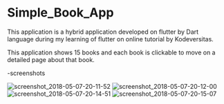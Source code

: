 # Simple_Book_App
This application is a hybrid application developed on flutter by Dart language during my learning of flutter on online tutorial by Kodeversitas.

This application shows 15 books and each book is clickable to move on a detailed page about that book. 


-screenshots

![screenshot_2018-05-07-20-11-52](https://user-images.githubusercontent.com/35502764/39708721-8b1afbe2-5235-11e8-87ef-29224e486525.png)
![screenshot_2018-05-07-20-12-00](https://user-images.githubusercontent.com/35502764/39708724-8cbdebda-5235-11e8-88e9-d8b276dbda68.png)
![screenshot_2018-05-07-20-14-51](https://user-images.githubusercontent.com/35502764/39708726-8e80d8a6-5235-11e8-8994-8ec8d82dbc16.png)
![screenshot_2018-05-07-20-15-07](https://user-images.githubusercontent.com/35502764/39708728-90b798c6-5235-11e8-83db-c3eea38e0010.png)
